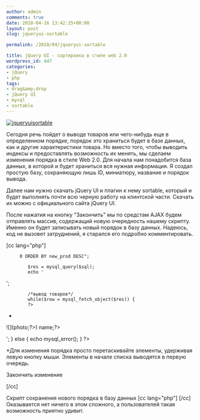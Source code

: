 ```yaml
---
author: admin
comments: true
date: 2010-04-16 13:42:15+00:00
layout: post
slug: jqueryui-sortable

permalink: /2010/04/jqueryui-sortable

title: jQuery UI - сортировка в стиле web 2.0
wordpress_id: 447
categories:
- jQuery
- php
tags:
- drag&amp;drop
- jQuery UI
- mysql
- sortable
---
```


[![jqueryuisortable](http://vredniy.ru/wp-content/uploads/2010/04/jqueryuisortable-150x150.jpg)](http://vredniy.ru/wp-content/uploads/2010/04/jqueryuisortable.jpg)

Сегодня речь пойдет о выводе товаров или чего-нибудь еще в определенном порядке, порядок это храниться будет в базе данных, как и другие характеристики товара. Но вместо того, чтобы выводить индексы и предоставлять возможность их менять, мы сделаем изменения порядка в стиле Web 2.0.<!-- more --> Для начала нам понадобится база данных, в которой и будет храниться вся нужная информация. Я создал простую базу, сохраняющую лишь ID, миниатюру, название и порядок вывода.




Далее нам нужно скачать jQuery UI и плагин к нему sortable, который и будет выполнять почти всю черную работу на клинтской части. Скачать их можно с официального сайта jQuery UI. 




После нажатия на кнопку "Закончить" мы по средстам AJAX будем отправлять массив, содержащий новую очередность нашему скрипту. Именно он будет записывать новый порядок в базу данных. Надеюсь, код не вызовет затруднений, я старался его подробно комментировать.


[cc lang="php"]

    
    
         0 ORDER BY new_prod DESC";
            
            $res = mysql_query($sql);
            echo '

';
            
            /*вывод товаров*/
            while($row = mysql_fetch_object($res)) {
            ?>
    
  * 
![](<?php echo $row->photo;?>)
name;?>

            

';
    } else {
        echo mysql_error();
    }
    ?>
    

*Для изменения порядка просто перетаскивайте элементы, удерживая левую кнопку мыши.
 Элементы в начале списка выводятся в первую очередь.


Закончить изменение
    


    

[/cc]

Скрипт сохранения нового порядка в базу данных
[cc lang="php"]
[/cc]
Оказывается нет ничего в этом сложного, а пользователей такая возможность приятно удивит.
